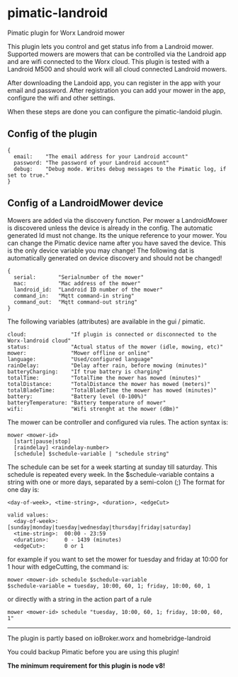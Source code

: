 # pimatic-landroid
Pimatic plugin for Worx Landroid mower

This plugin lets you control and get status info from a Landroid mower. Supported mowers are mowers that can be controlled via the Landroid app and are wifi connected to the Worx cloud.
This plugin is tested with a Landroid M500 and should work will all cloud connected Landroid mowers.

After downloading the Landoid app, you can register in the app with your email and password.
After registration you can add your mower in the app, configure the wifi and other settings.

When these steps are done you can configure the pimatic-landoid plugin.

## Config of the plugin
```
{
  email:    "The email address for your Landroid account"
  password: "The password of your Landroid account"
  debug:    "Debug mode. Writes debug messages to the Pimatic log, if set to true."
}
```

## Config of a LandroidMower device

Mowers are added via the discovery function. Per mower a LandroidMower is discovered unless the device is already in the config.
The automatic generated Id must not change. Its the unique reference to your mower. You can change the Pimatic device name after you have saved the device. This is the only device variable you may change!
The following dat is automatically generated on device discovery and should not be changed!

```
{
  serial:       "Serialnumber of the mower"
  mac:          "Mac address of the mower"
  landroid_id:  "Landroid ID number of the mower"
  command_in:   "Mqtt command-in string"
  command_out:  "Mqtt command-out string"
}
```

The following variables (attributes) are available in the gui / pimatic.

```
cloud:              "If plugin is connected or disconnected to the Worx-landroid cloud"
status:             "Actual status of the mower (idle, mowing, etc)"
mower:              "Mower offline or online"
language:           "Used/configured language"
rainDelay:          "Delay after rain, before mowing (minutes)"
batteryCharging:    "If true battery is charging"
totalTime:          "TotalTime the mower has mowed (minutes)"
totalDistance:      "TotalDistance the mower has mowed (meters)"
totalBladeTime:     "TotalBladeTime the mower has mowed (minutes)"
battery:            "Battery level (0-100%)"
batteryTemperature: "Battery temperature of mower"
wifi:               "Wifi strenght at the mower (dBm)"
```
The mower can be controller and configured via rules.
The action syntax is:
```
mower <mower-id>
  [start|pause|stop]
  [raindelay] <raindelay-number>
  [schedule] $schedule-variable | "schedule string"
```

The schedule can be set for a week starting at sunday till saturday. This schedule is repeated every week.
In the $schedule-variable contains a string with one or more days, separated by a semi-colon (;)
The format for one day is:

```
<day-of-week>, <time-string>, <duration>, <edgeCut>

valid values:
  <day-of-week>:  [sunday|monday|tuesday|wednesday|thursday|friday|saturday]
  <time-string>:  00:00 - 23:59
  <duration>:     0 - 1439 (minutes)
  <edgeCut>:      0 or 1
```
for example if you want to set the mower for tuesday and friday at 10:00 for 1 hour with edgeCutting,
the command is:
```
mower <mower-id> schedule $schedule-variable
$schedule-variable = tuesday, 10:00, 60, 1; friday, 10:00, 60, 1
```
or directly with a string in the action part of a rule

```
mower <mower-id> schedule "tuesday, 10:00, 60, 1; friday, 10:00, 60, 1"
```
---
The plugin is partly based on ioBroker.worx and homebridge-landroid

You could backup Pimatic before you are using this plugin!

__The minimum requirement for this plugin is node v8!__
